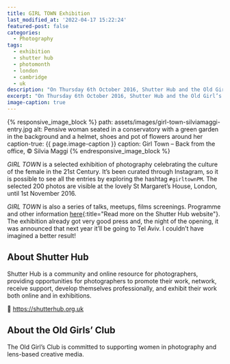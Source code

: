 ```yaml
---
title: GIRL TOWN Exhibition
last_modified_at: '2022-04-17 15:22:24'
featured-post: false
categories:
  - Photography
tags:
  - exhibition
  - shutter hub
  - photomonth
  - london
  - cambridge
  - uk
description: "On Thursday 6th October 2016, Shutter Hub and the Old Girl's Club launched GIRL TOWN at London Photomonth, and I'm proudly part of it."
excerpt: "On Thursday 6th October 2016, Shutter Hub and the Old Girl’s Club launched <em>GIRL TOWN Exhibition</em> at London Photomonth, and I’m very proudly part of it."
image-caption: true
---
```

{% responsive_image_block %}
  path: assets/images/girl-town-silviamaggi-entry.jpg
  alt: Pensive woman seated in a conservatory with a green garden in the background and a helmet, shoes and pot of flowers around her
  caption-true: {{ page.image-caption }}
  caption: Girl Town – Back from the office, &copy; Silvia Maggi
{% endresponsive_image_block %}

_GIRL TOWN_ is a selected exhibition of photography celebrating the culture of the female in the 21st Century. It’s been curated through Instagram, so it is possible to see all the entries by exploring the hashtag `#girltownPM`. The selected 200 photos are visible at the lovely St Margaret’s House, London, until 1st November 2016.

_GIRL TOWN_ is also a series of talks, meetups, films screenings. Programme and other information [here](https://shutterhub.org.uk/blog/girltownpm){:title="Read more on the Shutter Hub website"}. The exhibition already got very good press and, the night of the opening, it was announced that next year it’ll be going to Tel Aviv. I couldn’t have imagined a better result!

## About Shutter Hub

Shutter Hub is a community and online resource for photographers, providing opportunities for photographers to promote their work, network, receive support, develop themselves professionally, and exhibit their work both online and in exhibitions.

<p class="detached">🔗 <a href="https://shutterhub.org.uk" title="Go to the Shutter Hub website">https://shutterhub.org.uk</a></p>

## About the Old Girls’ Club

The Old Girl’s Club is committed to supporting women in photography and lens-based creative media.
